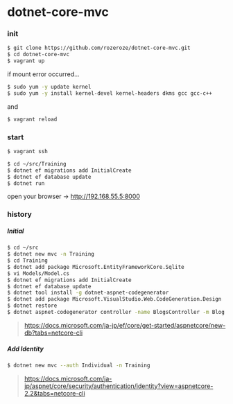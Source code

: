 # dotnet-core-mvc

### init

```sh
$ git clone https://github.com/rozeroze/dotnet-core-mvc.git
$ cd dotnet-core-mvc
$ vagrant up
```

if mount error occurred...

```sh
$ sudo yum -y update kernel
$ sudo yum -y install kernel-devel kernel-headers dkms gcc gcc-c++
```

and

```sh
$ vagrant reload
```

### start

```sh
$ vagrant ssh
```

```sh
$ cd ~/src/Training
$ dotnet ef migrations add InitialCreate
$ dotnet ef database update
$ dotnet run
```

open your browser -> http://192.168.55.5:8000


### history

##### Initial

```sh
$ cd ~/src
$ dotnet new mvc -n Training
$ cd Training
$ dotnet add package Microsoft.EntityFrameworkCore.Sqlite
$ vi Models/Model.cs
$ dotnet ef migrations add InitialCreate
$ dotnet ef database update
$ dotnet tool install -g dotnet-aspnet-codegenerator
$ dotnet add package Microsoft.VisualStudio.Web.CodeGeneration.Design
$ dotnet restore
$ dotnet aspnet-codegenerator controller -name BlogsController -m Blog -dc BloggingContext --relativeFolderPath Controllers --useDefaultLayout --referenceScriptLibraries
```

> https://docs.microsoft.com/ja-jp/ef/core/get-started/aspnetcore/new-db?tabs=netcore-cli

##### Add Identity

```sh
$ dotnet new mvc --auth Individual -n Training
```

> https://docs.microsoft.com/ja-jp/aspnet/core/security/authentication/identity?view=aspnetcore-2.2&tabs=netcore-cli
